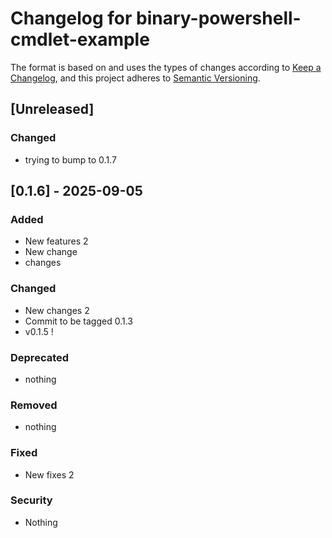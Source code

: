 # Changelog for binary-powershell-cmdlet-example

The format is based on and uses the types of changes according to [Keep a Changelog](https://keepachangelog.com/en/1.0.0/),
and this project adheres to [Semantic Versioning](https://semver.org/spec/v2.0.0.html).

## [Unreleased]

### Changed

- trying to bump to 0.1.7

## [0.1.6] - 2025-09-05

### Added

- New features 2
- New change
- changes

### Changed

- New changes 2
- Commit to be tagged 0.1.3
- v0.1.5 !

### Deprecated

- nothing

### Removed

- nothing

### Fixed

- New fixes 2

### Security

- Nothing
